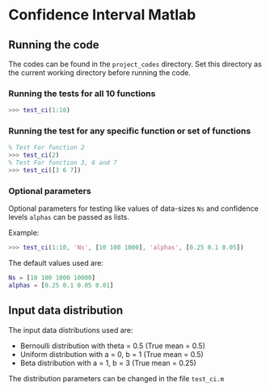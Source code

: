 # Confidence Interval Matlab

## Running the code

The codes can be found in the `project_codes` directory. Set this directory as
the current working directory before running the code.

### Running the tests for all 10 functions

```matlab
>>> test_ci(1:10)
```

### Running the test for any specific function or set of functions

```matlab
% Test For function 2
>>> test_ci(2) 
% Test For function 3, 6 and 7
>>> test_ci([3 6 7]) 
```

### Optional parameters

Optional parameters for testing like values of data-sizes `Ns` and confidence levels 
`alphas` can be passed as lists.

Example:

```matlab
>>> test_ci(1:10, 'Ns', [10 100 1000], 'alphas', [0.25 0.1 0.05])
```

The default values used are:

```matlab
Ns = [10 100 1000 10000]
alphas = [0.25 0.1 0.05 0.01]
```

## Input data distribution

The input data distributions used are:

- Bernoulli distribution with theta = 0.5 (True mean = 0.5)
- Uniform distribution with a = 0, b = 1 (True mean = 0.5)
- Beta distribution with a = 1, b = 3 (True mean = 0.25)

The distribution parameters can be changed in the file `test_ci.m`
